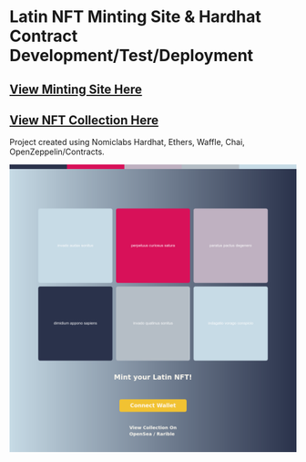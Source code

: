 # Latin NFT Minting Site & Hardhat Contract Development/Test/Deployment
## [View Minting Site Here](https://latin-nft.vercel.app/)
## [View NFT Collection Here](https://testnets.opensea.io/collection/latinnft)
Project created using Nomiclabs Hardhat, Ethers, Waffle, Chai, OpenZeppelin/Contracts.

![Demo Screen Shot](https://github.com/CharlieJRBenson/Latin-NFT/blob/master/demo-screenshot.png)
